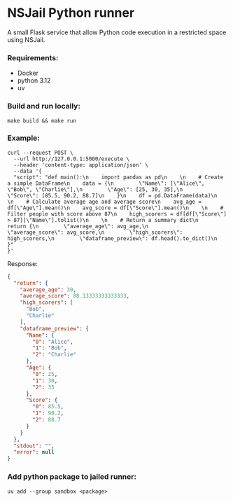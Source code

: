 # NSJail Python runner

A small Flask service that allow Python code execution in a restricted space using NSJail.

### Requirements:
* Docker
* python 3.12
* uv


### Build and run locally: 
`make build && make run`

### Example:
```shell
curl --request POST \
  --url http://127.0.0.1:5000/execute \
  --header 'content-type: application/json' \
  --data '{
  "script": "def main():\n    import pandas as pd\n    \n    # Create a simple DataFrame\n    data = {\n        \"Name\": [\"Alice\", \"Bob\", \"Charlie\"],\n        \"Age\": [25, 30, 35],\n        \"Score\": [85.5, 90.2, 88.7]\n    }\n    df = pd.DataFrame(data)\n    \n    # Calculate average age and average score\n    avg_age = df[\"Age\"].mean()\n    avg_score = df[\"Score\"].mean()\n    \n    # Filter people with score above 87\n    high_scorers = df[df[\"Score\"] > 87][\"Name\"].tolist()\n    \n    # Return a summary dict\n    return {\n        \"average_age\": avg_age,\n        \"average_score\": avg_score,\n        \"high_scorers\": high_scorers,\n        \"dataframe_preview\": df.head().to_dict()\n    }"
}'
```

Response:
```json
{
  "return": {
    "average_age": 30,
    "average_score": 88.13333333333333,
    "high_scorers": [
      "Bob",
      "Charlie"
    ],
    "dataframe_preview": {
      "Name": {
        "0": "Alice",
        "1": "Bob",
        "2": "Charlie"
      },
      "Age": {
        "0": 25,
        "1": 30,
        "2": 35
      },
      "Score": {
        "0": 85.5,
        "1": 90.2,
        "2": 88.7
      }
    }
  },
  "stdout": "",
  "error": null
}
```

### Add python package to jailed runner:
`uv add --group sandbox <package>`
